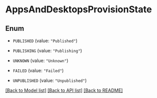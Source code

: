 # AppsAndDesktopsProvisionState

## Enum


* `PUBLISHED` (value: `"Published"`)

* `PUBLISHING` (value: `"Publishing"`)

* `UNKNOWN` (value: `"Unknown"`)

* `FAILED` (value: `"Failed"`)

* `UNPUBLISHED` (value: `"Unpublished"`)


[[Back to Model list]](../README.md#documentation-for-models) [[Back to API list]](../README.md#documentation-for-api-endpoints) [[Back to README]](../README.md)


